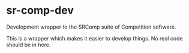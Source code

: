 sr-comp-dev
===========

Development wrapper to the SRComp suite of Competition software.

This is a wrapper which makes it easier to develop things.
No real code should be in here.
